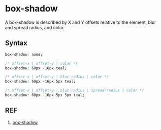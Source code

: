 # box-shadow

A box-shadow is described by X and Y offsets relative to the element, blur and spread radius, and color.

## Syntax

```css
box-shadow: none;

/* offset-x | offset-y | color */
box-shadow: 60px -16px teal;

/* offset-x | offset-y | blur-radius | color */
box-shadow: 60px -16px 5px teal;

/* offset-x | offset-y | blur-radius | spread-radius | color */
box-shadow: 60px -16px 5px 5px teal;
```

## REF

1. [box-shadow](https://developer.mozilla.org/en-US/docs/Web/CSS/box-shadow)
